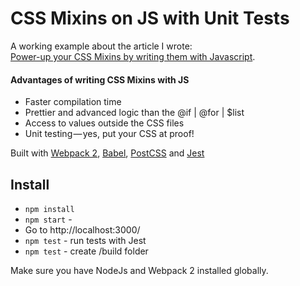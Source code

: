 # CSS Mixins on JS with Unit Tests

A working example about the article I wrote:  
[Power-up your CSS Mixins by writing them with Javascript](https://medium.com/p/825b41728a55/).


#### Advantages of writing CSS Mixins with JS
- Faster compilation time
- Prettier and advanced logic than the @if | @for | $list
- Access to values outside the CSS files
- Unit testing — yes, put your CSS at proof!

Built with [Webpack 2](https://webpack.js.org/), [Babel](https://babeljs.io/), [PostCSS](http://postcss.org/) and [Jest](https://facebook.github.io/jest/)

## Install

- `npm install`
- `npm start` -
- Go to http://localhost:3000/
- `npm test` - run tests with Jest
- `npm test` - create /build folder


Make sure you have NodeJs and Webpack 2 installed globally.
